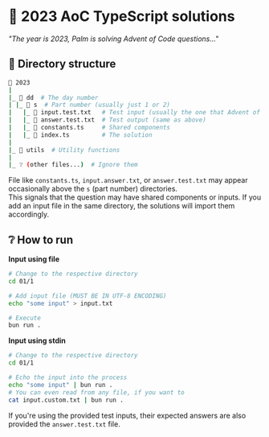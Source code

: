 # 🎄 2023 AoC TypeScript solutions

_"The year is 2023, Palm is solving Advent of Code questions..."_

## 📂 Directory structure

```sh
📂 2023
|
|_ 📂 dd  # The day number
| |_ 📂 s  # Part number (usually just 1 or 2)
|   |_ 📄 input.test.txt   # Test input (usually the one that Advent of Code gives)
|   |_ 📄 answer.test.txt  # Test output (same as above)
|   |_ 📘 constants.ts     # Shared components
|   |_ 📘 index.ts         # The solution
|
|_ 📁 utils  # Utility functions
|
|_ ❔ (other files...)  # Ignore them
```

File like `constants.ts`, `input.answer.txt`, or `answer.test.txt` may appear occasionally above the `s` (part number) directories.  
This signals that the question may have shared components or inputs. If you add an input file in the same directory, the solutions will import them accordingly.

## ❔ How to run

**Input using file**

```sh
# Change to the respective directory
cd 01/1

# Add input file (MUST BE IN UTF-8 ENCODING)
echo "some input" > input.txt

# Execute
bun run .
```

**Input using stdin**

```sh
# Change to the respective directory
cd 01/1

# Echo the input into the process
echo "some input" | bun run .
# You can even read from any file, if you want to
cat input.custom.txt | bun run .
```

If you're using the provided test inputs, their expected answers are also provided the `answer.test.txt` file.